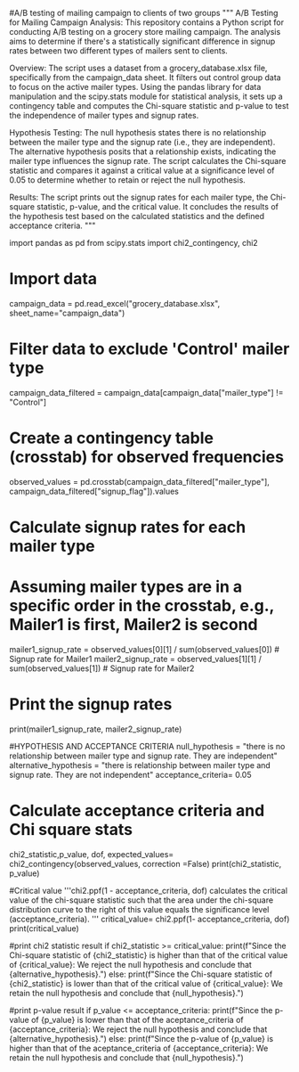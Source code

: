 #A/B testing of mailing campaign to clients of two groups
"""
A/B Testing for Mailing Campaign Analysis:
This repository contains a Python script for conducting A/B testing on a grocery store mailing campaign. The analysis aims to determine if 
there's a statistically significant difference in signup rates between two different types of mailers sent to clients.

Overview:
The script uses a dataset from a grocery_database.xlsx file, specifically from the campaign_data sheet. It filters out control group data
to focus on the active mailer types. Using the pandas library for data manipulation and the scipy.stats module for statistical analysis,
it sets up a contingency table and computes the Chi-square statistic and p-value to test the independence of mailer types and signup rates.

Hypothesis Testing:
The null hypothesis states there is no relationship between the mailer type and the signup rate (i.e., they are independent). The alternative
hypothesis posits that a relationship exists, indicating the mailer type influences the signup rate. The script calculates the Chi-square statistic
and compares it against a critical value at a significance level of 0.05 to determine whether to retain or reject the null hypothesis.

Results:
The script prints out the signup rates for each mailer type, the Chi-square statistic, p-value, and the critical value. It concludes the results 
of the hypothesis test based on the calculated statistics and the defined acceptance criteria.
"""

                                                                        
import pandas as pd
from scipy.stats import chi2_contingency, chi2

# Import data
campaign_data = pd.read_excel("grocery_database.xlsx", sheet_name="campaign_data")

# Filter data to exclude 'Control' mailer type
campaign_data_filtered = campaign_data[campaign_data["mailer_type"] != "Control"]

# Create a contingency table (crosstab) for observed frequencies
observed_values = pd.crosstab(campaign_data_filtered["mailer_type"], campaign_data_filtered["signup_flag"]).values

# Calculate signup rates for each mailer type
# Assuming mailer types are in a specific order in the crosstab, e.g., Mailer1 is first, Mailer2 is second
mailer1_signup_rate = observed_values[0][1] / sum(observed_values[0])  # Signup rate for Mailer1
mailer2_signup_rate = observed_values[1][1] / sum(observed_values[1])  # Signup rate for Mailer2

# Print the signup rates
print(mailer1_signup_rate, mailer2_signup_rate)

#HYPOTHESIS AND ACCEPTANCE CRITERIA
null_hypothesis = "there is no relationship between mailer type and signup rate. They are independent"
alternative_hypothesis = "there is relationship between mailer type and signup rate. They are not independent"
acceptance_criteria= 0.05

# Calculate acceptance criteria and Chi square stats
chi2_statistic,p_value, dof, expected_values= chi2_contingency(observed_values, correction =False) 
print(chi2_statistic, p_value)

#Critical value
'''chi2.ppf(1 - acceptance_criteria, dof) calculates the critical value of the chi-square 
statistic such that the area under the chi-square distribution curve to the right of this value equals
the significance level (acceptance_criteria).
'''
critical_value= chi2.ppf(1- acceptance_criteria, dof)
print(critical_value)

#print chi2 statistic result
if chi2_statistic >= critical_value:
    print(f"Since the Chi-square statistic of {chi2_statistic} is higher than that of the critical value of {critical_value}: We reject the null hypothesis and conclude that {alternative_hypothesis}.")
else:
    print(f"Since the Chi-square statistic of {chi2_statistic} is lower than that of the critical value of {critical_value}: We retain the null hypothesis and conclude that {null_hypothesis}.")

#print p-value  result
if p_value <= acceptance_criteria:
    print(f"Since the p-value of {p_value} is lower than that of the aceptance_criteria of {acceptance_criteria}: We reject the null hypothesis and conclude that {alternative_hypothesis}.")
else:
    print(f"Since the p-value of {p_value} is higher than that of the aceptance_criteria of {acceptance_criteria}: We retain the null hypothesis and conclude that {null_hypothesis}.")


